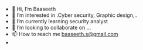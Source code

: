- 👋 Hi, I’m Baaseeth
- 👀 I’m interested in .Cyber security, Graphic design,..
- 🌱 I’m currently learning security analyst
- 💞️ I’m looking to collaborate on ...
- 📫 How to reach me baaseeth.s@gmail.com
- 
<!---
baafri/baafri is a ✨ special ✨ repository because its `README.md` (this file) appears on your GitHub profile.
You can click the Preview link to take a look at your changes.
--->
